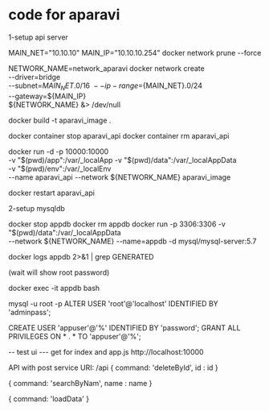 # code for aparavi

1-setup api server

MAIN_NET="10.10.10"
MAIN_IP="10.10.10.254"
docker network prune --force

NETWORK_NAME=network_aparavi
docker network create \
    --driver=bridge \
    --subnet=${MAIN_NET}.0/16 \
    --ip-range=${MAIN_NET}.0/24 \
    --gateway=${MAIN_IP} \
    ${NETWORK_NAME} &> /dev/null

docker build -t aparavi_image .

docker container stop aparavi_api
docker container rm aparavi_api

docker run -d -p 10000:10000 \
  -v "$(pwd)/app":/var/_localApp -v "$(pwd)/data":/var/_localAppData \
  -v "$(pwd)/env":/var/_localEnv \
   --name aparavi_api --network ${NETWORK_NAME} aparavi_image

docker restart aparavi_api

2-setup mysqldb

docker stop appdb
docker rm appdb
docker run -p 3306:3306 -v "$(pwd)/data":/var/_localAppData \
--network ${NETWORK_NAME} --name=appdb -d mysql/mysql-server:5.7

docker logs appdb 2>&1 | grep GENERATED


(wait will show root password)

docker exec -it appdb bash

mysql -u root -p
ALTER USER 'root'@'localhost' IDENTIFIED BY 'adminpass';

CREATE USER 'appuser'@'%' IDENTIFIED BY 'password';
GRANT ALL PRIVILEGES ON * . * TO 'appuser'@'%';

-- test ui ---
get for index and app.js
http://localhost:10000

API with post service
URI: /api
{
    command: 'deleteById',
    id : id
}

{
    command: 'searchByNam',
    name : name
}

{
    command: 'loadData'
}

